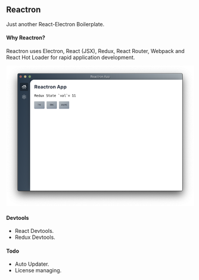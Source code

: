 ## Reactron

Just another React-Electron Boilerplate.

#### Why Reactron?

Reactron uses Electron, React (JSX), Redux, React Router, Webpack and React Hot Loader for rapid application development.

![Reactron Interface](screenshot.png)

#### Devtools
- React Devtools.
- Redux Devtools.


#### Todo
- Auto Updater.
- License managing.
